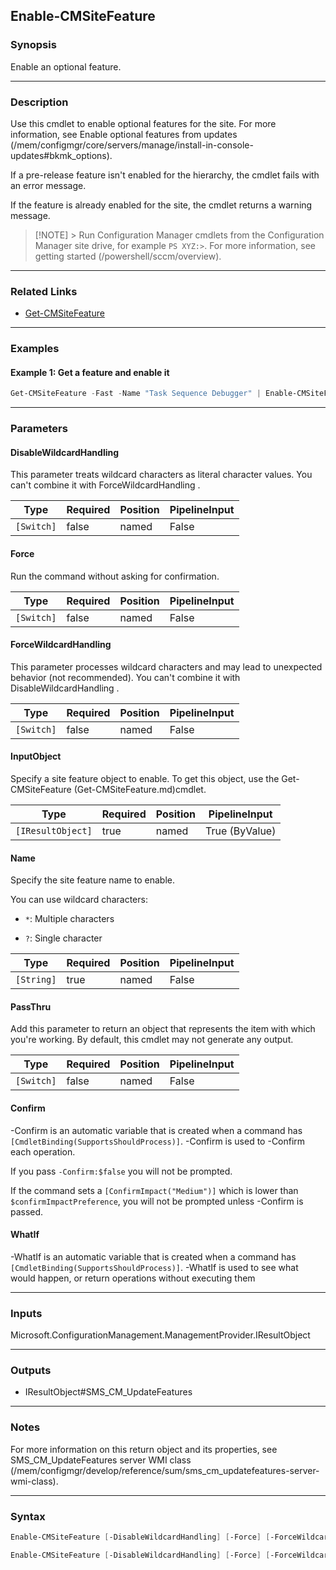 Enable-CMSiteFeature
--------------------




### Synopsis
Enable an optional feature.



---


### Description

Use this cmdlet to enable optional features for the site. For more information, see Enable optional features from updates (/mem/configmgr/core/servers/manage/install-in-console-updates#bkmk_options).



If a pre-release feature isn't enabled for the hierarchy, the cmdlet fails with an error message.



If the feature is already enabled for the site, the cmdlet returns a warning message.



> [!NOTE] > Run Configuration Manager cmdlets from the Configuration Manager site drive, for example `PS XYZ:>`. For more information, see getting started (/powershell/sccm/overview).



---


### Related Links
* [Get-CMSiteFeature](Get-CMSiteFeature)





---


### Examples
#### Example 1: Get a feature and enable it
```PowerShell
Get-CMSiteFeature -Fast -Name "Task Sequence Debugger" | Enable-CMSiteFeature
```



---


### Parameters
#### **DisableWildcardHandling**

This parameter treats wildcard characters as literal character values. You can't combine it with ForceWildcardHandling .






|Type      |Required|Position|PipelineInput|
|----------|--------|--------|-------------|
|`[Switch]`|false   |named   |False        |



#### **Force**

Run the command without asking for confirmation.






|Type      |Required|Position|PipelineInput|
|----------|--------|--------|-------------|
|`[Switch]`|false   |named   |False        |



#### **ForceWildcardHandling**

This parameter processes wildcard characters and may lead to unexpected behavior (not recommended). You can't combine it with DisableWildcardHandling .






|Type      |Required|Position|PipelineInput|
|----------|--------|--------|-------------|
|`[Switch]`|false   |named   |False        |



#### **InputObject**

Specify a site feature object to enable. To get this object, use the Get-CMSiteFeature (Get-CMSiteFeature.md)cmdlet.






|Type             |Required|Position|PipelineInput |
|-----------------|--------|--------|--------------|
|`[IResultObject]`|true    |named   |True (ByValue)|



#### **Name**

Specify the site feature name to enable.


You can use wildcard characters:


* `*`: Multiple characters


* `?`: Single character






|Type      |Required|Position|PipelineInput|
|----------|--------|--------|-------------|
|`[String]`|true    |named   |False        |



#### **PassThru**

Add this parameter to return an object that represents the item with which you're working. By default, this cmdlet may not generate any output.






|Type      |Required|Position|PipelineInput|
|----------|--------|--------|-------------|
|`[Switch]`|false   |named   |False        |



#### **Confirm**
-Confirm is an automatic variable that is created when a command has ```[CmdletBinding(SupportsShouldProcess)]```.
-Confirm is used to -Confirm each operation.

If you pass ```-Confirm:$false``` you will not be prompted.


If the command sets a ```[ConfirmImpact("Medium")]``` which is lower than ```$confirmImpactPreference```, you will not be prompted unless -Confirm is passed.

#### **WhatIf**
-WhatIf is an automatic variable that is created when a command has ```[CmdletBinding(SupportsShouldProcess)]```.
-WhatIf is used to see what would happen, or return operations without executing them


---


### Inputs
Microsoft.ConfigurationManagement.ManagementProvider.IResultObject





---


### Outputs
* IResultObject#SMS_CM_UpdateFeatures






---


### Notes
For more information on this return object and its properties, see SMS_CM_UpdateFeatures server WMI class (/mem/configmgr/develop/reference/sum/sms_cm_updatefeatures-server-wmi-class).



---


### Syntax
```PowerShell
Enable-CMSiteFeature [-DisableWildcardHandling] [-Force] [-ForceWildcardHandling] -InputObject <IResultObject> [-PassThru] [-Confirm] [-WhatIf] [<CommonParameters>]
```
```PowerShell
Enable-CMSiteFeature [-DisableWildcardHandling] [-Force] [-ForceWildcardHandling] -Name <String> [-PassThru] [-Confirm] [-WhatIf] [<CommonParameters>]
```
